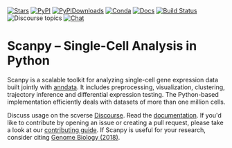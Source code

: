 [![Stars](https://img.shields.io/github/stars/scverse/scanpy?logo=GitHub&color=yellow)](https://github.com/scverse/scanpy/stargazers)
[![PyPI](https://img.shields.io/pypi/v/scanpy?logo=PyPI)](https://pypi.org/project/scanpy)
[![PyPIDownloads](https://pepy.tech/badge/scanpy)](https://pepy.tech/project/scanpy)
[![Conda](https://img.shields.io/conda/dn/conda-forge/scanpy?logo=Anaconda)](https://anaconda.org/conda-forge/scanpy)
[![Docs](https://readthedocs.com/projects/icb-scanpy/badge/?version=latest)](https://scanpy.readthedocs.io)
[![Build Status](https://dev.azure.com/scverse/scanpy/_apis/build/status/theislab.scanpy?branchName=master)](https://dev.azure.com/scverse/scanpy/_build)
![Discourse topics](https://img.shields.io/discourse/posts?color=yellow&logo=discourse&server=https%3A%2F%2Fdiscourse.scverse.org)
[![Chat](https://img.shields.io/badge/zulip-join_chat-%2367b08f.svg)](https://scverse.zulipchat.com)

# Scanpy – Single-Cell Analysis in Python

Scanpy is a scalable toolkit for analyzing single-cell gene expression data
built jointly with [anndata](https://anndata.readthedocs.io).  It includes
preprocessing, visualization, clustering, trajectory inference and differential
expression testing.  The Python-based implementation efficiently deals with
datasets of more than one million cells.

Discuss usage on the scverse [Discourse]. Read the [documentation].
If you'd like to contribute by opening an issue or creating a pull request, please take a look at our [contributing guide].
If Scanpy is useful for your research, consider citing [Genome Biology (2018)].

[contributing guide]: CONTRIBUTING.md
[discourse]: https://discourse.scverse.org/
[documentation]: https://scanpy.readthedocs.io
[genome biology (2018)]: https://doi.org/10.1186/s13059-017-1382-0
